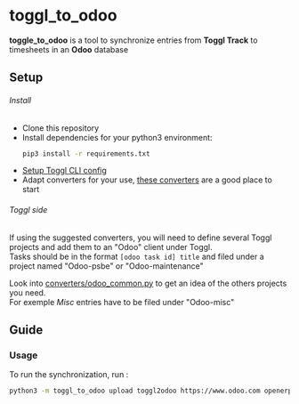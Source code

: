# toggl_to_odoo

**toggle_to_odoo** is a tool to synchronize entries from **Toggl Track** to timesheets in an **Odoo** database

## Setup

###### Install

- Clone this repository
- Install dependencies for your python3 environment:
   ```sh
   pip3 install -r requirements.txt
   ```
- [Setup Toggl CLI config](https://toggl.uhlir.dev/#configuration)
- Adapt converters for your use, [these converters](https://github.com/andreabak/toggl_to_odoo/tree/odoo-abk-converters/converters) are a good place to start

###### Toggl side

If using the suggested converters, you will need to define several Toggl projects and add them to an "Odoo" client under Toggl.  
Tasks should be in the format `[odoo task id] title` and filed under a project named "Odoo-psbe" or "Odoo-maintenance"


Look into [converters/odoo_common.py](converters/odoo_common.py) to get an idea of the others projects you need.  
For exemple *Misc* entries have to be filed under "Odoo-misc"

## Guide

### Usage

To run the synchronization, run :
```sh
python3 -m toggl_to_odoo upload toggl2odoo https://www.odoo.com openerp history
```

